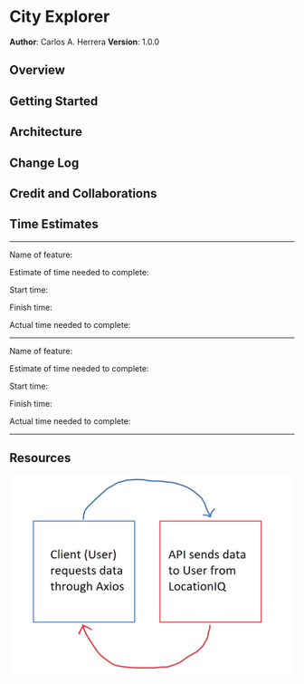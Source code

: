 # City Explorer

**Author**: Carlos A. Herrera
**Version**: 1.0.0 <!-- (increment the patch/fix version number if you make more commits past your first submission) -->

## Overview
<!-- Provide a high level overview of what this application is and why you are building it, beyond the fact that it's an assignment for this class. (i.e. What's your problem domain?) -->

## Getting Started
<!-- What are the steps that a user must take in order to build this app on their own machine and get it running? -->

## Architecture
<!-- Provide a detailed description of the application design. What technologies (languages, libraries, etc) you're using, and any other relevant design information. -->

## Change Log
<!-- Use this area to document the iterative changes made to your application as each feature is successfully implemented. Use time stamps. Here's an example:

01-01-2001 4:59pm - Application now has a fully-functional express server, with a GET route for the location resource. -->

## Credit and Collaborations
<!-- Give credit (and a link) to other people or resources that helped you build this application. -->

## Time Estimates

***

Name of feature:

Estimate of time needed to complete:

Start time:

Finish time:

Actual time needed to complete:

* * *

Name of feature:

Estimate of time needed to complete:

Start time:

Finish time:

Actual time needed to complete:

* * *

## Resources

![Lab06: WRRC Whiteboard](public/img/lab06WRRC.jpg)
